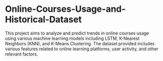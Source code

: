 # Online-Courses-Usage-and-Historical-Dataset
This project aims to analyze and predict trends in online courses usage using various machine learning models including LSTM, K-Nearest Neighbors (KNN), and K-Means Clustering. The dataset provided includes various features related to online learning platforms, user activity, and other relevant factors.
